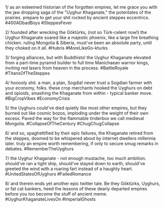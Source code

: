 1/ as an esteemed historian of the forgotten empires, let me grace you with the jaw dropping saga of the "Uyghur Khaganate," the potentates of the prairies. prepare to get your shit rocked by ancient steppes eccentrics. #400ADbadBoys #SteppesFever

2/ founded after wrecking the Göktürks, (not so Türk-celent now!) the Uyghur Khaganate soared like a majestic phoenix, like a large fire breathing chicken. ruling Mongolia & Siberia, must've been an absolute party, until they choked on it all. #Hubris #MoreLikeGo-kturks

3/ forging alliances, but with Buddhists! the Uyghur Khaganate elevated from a part-time pyramid builder to full time Manichaean warrior kings, inviting red lasers from heaven in the process. #BattleRoyale #TitansOfTheSteppes 

4/ hooooly shit. a man, a plan, Sogdia! never trust a Sogdian farmer with your economy, folks. these crop merchants hooked the Uyghurs on debt and opioids, smashing the Khaganate from within - typical banker move. #BigCropVibes #EconomyCrisis

5/ the Uyghurs could've died quietly like most other empires, but they burned out like cosmic bozos, imploding under the weight of their own excess. Paved the way for the flammable tinderbox we call medieval Mongolia.  #CollapseOfTheCentury #ChugChugCollapse

6/ and so, spaghettified by their epic failures, the Khaganate retired from the steppes, doomed to be whispered about by internet dwellers millennia later. truly an empire worth remembering, if only to secure smug remarks in debates. #RememberTheUyghurs

7/ the Uyghur Khaganate - not enough mustache, too much ambition. should've ran a tight ship, should've stayed down to earth, should've greeted the wind with a roaring fart instead of a haughty heart. #UnitedStatesOfUyghurs #FailedRomance

8/ and therein ends yet another epic twitter tale. Be they Göktürks, Uyghurs, or fat cat bankers, heed the lessons of these dearly departed empires before you too become the stuff of ancient meme. #UyghurKhaganateLivesOn #ImperialGhosts